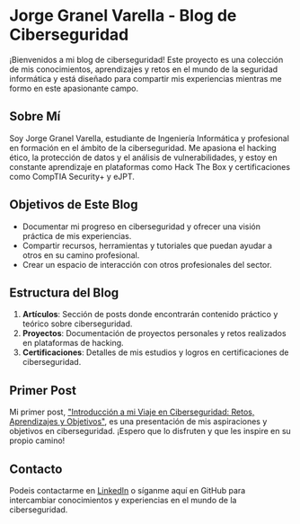 # Jorge Granel Varella - Blog de Ciberseguridad

¡Bienvenidos a mi blog de ciberseguridad! Este proyecto es una colección de mis conocimientos, aprendizajes y retos en el mundo de la seguridad informática y está diseñado para compartir mis experiencias mientras me formo en este apasionante campo.

## Sobre Mí
Soy Jorge Granel Varella, estudiante de Ingeniería Informática y profesional en formación en el ámbito de la ciberseguridad. Me apasiona el hacking ético, la protección de datos y el análisis de vulnerabilidades, y estoy en constante aprendizaje en plataformas como Hack The Box y certificaciones como CompTIA Security+ y eJPT.

## Objetivos de Este Blog
- Documentar mi progreso en ciberseguridad y ofrecer una visión práctica de mis experiencias.
- Compartir recursos, herramientas y tutoriales que puedan ayudar a otros en su camino profesional.
- Crear un espacio de interacción con otros profesionales del sector.

## Estructura del Blog
1. **Artículos**: Sección de posts donde encontrarán contenido práctico y teórico sobre ciberseguridad.
2. **Proyectos**: Documentación de proyectos personales y retos realizados en plataformas de hacking.
3. **Certificaciones**: Detalles de mis estudios y logros en certificaciones de ciberseguridad.

## Primer Post
Mi primer post, ["Introducción a mi Viaje en Ciberseguridad: Retos, Aprendizajes y Objetivos"](./Introduccion.md), es una presentación de mis aspiraciones y objetivos en ciberseguridad. ¡Espero que lo disfruten y que les inspire en su propio camino!

## Contacto
Podeis contactarme en [LinkedIn](https://www.linkedin.com/in/jorge-granel-varella-305722176/) o síganme aquí en GitHub para intercambiar conocimientos y experiencias en el mundo de la ciberseguridad.
